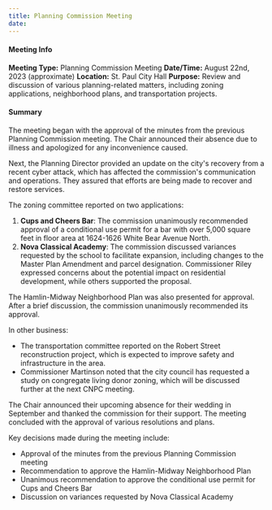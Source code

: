 ```yaml
---
title: Planning Commission Meeting
date: 
---
```

#### Meeting Info
**Meeting Type:** Planning Commission Meeting
**Date/Time:** August 22nd, 2023 (approximate)
**Location:** St. Paul City Hall
**Purpose:** Review and discussion of various planning-related matters, including zoning applications, neighborhood plans, and transportation projects.

#### Summary

The meeting began with the approval of the minutes from the previous Planning Commission meeting. The Chair announced their absence due to illness and apologized for any inconvenience caused.

Next, the Planning Director provided an update on the city's recovery from a recent cyber attack, which has affected the commission's communication and operations. They assured that efforts are being made to recover and restore services.

The zoning committee reported on two applications:

1.  **Cups and Cheers Bar**: The commission unanimously recommended approval of a conditional use permit for a bar with over 5,000 square feet in floor area at 1624-1626 White Bear Avenue North.
2.  **Nova Classical Academy**: The commission discussed variances requested by the school to facilitate expansion, including changes to the Master Plan Amendment and parcel designation. Commissioner Riley expressed concerns about the potential impact on residential development, while others supported the proposal.

The Hamlin-Midway Neighborhood Plan was also presented for approval. After a brief discussion, the commission unanimously recommended its approval.

In other business:

*   The transportation committee reported on the Robert Street reconstruction project, which is expected to improve safety and infrastructure in the area.
*   Commissioner Martinson noted that the city council has requested a study on congregate living donor zoning, which will be discussed further at the next CNPC meeting.

The Chair announced their upcoming absence for their wedding in September and thanked the commission for their support. The meeting concluded with the approval of various resolutions and plans.

Key decisions made during the meeting include:

*   Approval of the minutes from the previous Planning Commission meeting
*   Recommendation to approve the Hamlin-Midway Neighborhood Plan
*   Unanimous recommendation to approve the conditional use permit for Cups and Cheers Bar
*   Discussion on variances requested by Nova Classical Academy

